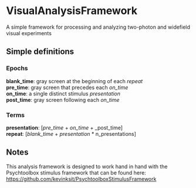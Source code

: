 # VisualAnalysisFramework
A simple framework for processing and analyzing two-photon and widefield visual experiments

## Simple definitions
### Epochs
__blank_time__: gray screen at the beginning of each _repeat_  
__pre_time__: gray screen that precedes each _on_time_  
__on_time__: a single distinct stimulus _presentation_  
__post_time__: gray screen following each _on_time_   

### Terms
__presentation__: [_pre_time_ + _on_time_ + _post_time]  
__repeat__: [_blank_time_ + _presentation_ * n_presentations]  

## Notes
This analysis framework is designed to work hand in hand with the Psychtoolbox stimulus framework that can be found here: <https://github.com/kevinksit/PsychtoolboxStimulusFramework>
